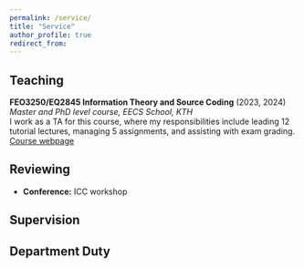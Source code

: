 ```yaml
---
permalink: /service/
title: "Service"
author_profile: true
redirect_from:
---
```


## Teaching
**FEO3250/EQ2845 Information Theory and Source Coding** (2023, 2024) <br />
*Master and PhD level course, EECS School, KTH* <br />
I work as a TA for this course, where my responsibilities include leading 12 tutorial lectures, managing 5 assignments, and assisting with exam grading. [Course webpage](https://www.kth.se/student/kurser/kurs/EQ2845?l=en)

## Reviewing
* **Conference:** ICC workshop

## Supervision


 
##  Department Duty



